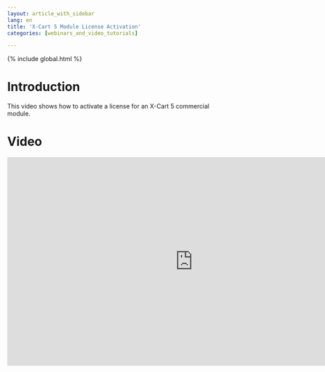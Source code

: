 ```yaml
---
layout: article_with_sidebar
lang: en
title: 'X-Cart 5 Module License Activation'
categories: [webinars_and_video_tutorials]

---
```


{% include global.html %}

# Introduction

This video shows how to activate a license for an X-Cart 5 commercial module.

# Video

<iframe class="youtube-player" type="text/html" style="width: 853px; height: 480px" src="http://www.youtube.com/embed/XyK8bPQggPY" frameborder="0"></iframe>